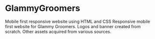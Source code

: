 # GlammyGroomers
Mobile first responsive website using HTML and CSS
Responsive mobile first website for Glammy Groomers. Logos and banner created from scratch. Other assets acquired from various sources.
